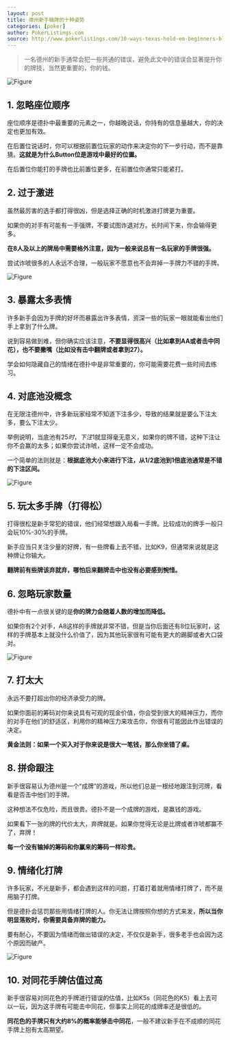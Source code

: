 ```yaml
---
layout: post
title: 德州新手输牌的十种姿势
categories: [poker]
author: PokerListings.com
source: http://www.pokerlistings.com/10-ways-texas-hold-em-beginners-bleed-money-and-how-to-stop-it
---
```


> 一名德州的新手通常会犯一些共通的错误，避免此文中的错误会显著提升你的牌技，当然更重要的，你的钱。

![Figure](http://plb5hiaqr.bkt.clouddn.com/ten-ways-texas-holdem-beginners-bleed-money/1.jpg)

## 1. 忽略座位顺序

座位顺序是德扑中最重要的元素之一，你越晚说话，你持有的信息量越大，你的决定也更加有效。

在后置位说话时，你可以根据前置位玩家的动作来决定你的下一步行动，而不是靠猜。**这就是为什么Button位是游戏中最好的位置。**

在后置位你能打的手牌也比前置位更多，在前置位你通常只能紧打。

## 2. 过于激进

虽然最厉害的选手都打得很凶，但是选择正确的时机激进打牌更为重要。

如果你的对手有可能有一手强牌，不要试图诈退对方。长时间下来，你会输得更多。

**在8人及以上的牌局中需要格外注意，因为一般来说总有一名玩家的手牌很强。**

尝试诈唬很多的人永远不合理，一般玩家不愿意也不会弃掉一手牌力不错的手牌。

![Figure](http://plb5hiaqr.bkt.clouddn.com/ten-ways-texas-holdem-beginners-bleed-money/2.jpg)

## 3. 暴露太多表情

许多新手会因为手牌的好坏而暴露出许多表情，资深一些的玩家一眼就能看出他们手上拿到了什么牌。

说到容易做到难，但你确实应该注意，**不要显得很高兴（比如拿到AA或者击中同花），也不要撇嘴（比如没有击中翻牌或者拿到27）。**

学会如何隐藏自己的情绪在德扑中是非常重要的，你可能需要花费一些时间去练习。

## 4. 对底池没概念

在无限注德州中，许多新玩家经常不知道下注多少，导致的结果就是要么下注太多，要么下注太少。

举例说明，当底池有$25时，下注$1就显得毫无意义，如果你的牌不错，这种下注让你不会赢的太多；如果你尝试诈唬，这样一定不会成功。

一个简单的法则就是：**根据底池大小来进行下注，从1/2底池到1倍底池通常是不错的下注区间。**

![Figure](http://plb5hiaqr.bkt.clouddn.com/ten-ways-texas-holdem-beginners-bleed-money/3.jpg)

## 5. 玩太多手牌（打得松）

打得很松是新手常犯的错误，他们经常想跟入局看一手牌。比较成功的牌手一般只会玩10%-30%的手牌。

新手应当只关注少量的好牌，有一些牌看上去不错，比如K9，但通常来说就是这种牌让你输大。

**翻牌前有些牌该弃就弃，哪怕后来翻牌击中也没有必要感到惋惜。**

## 6. 忽略玩家数量

德扑中有一点很关键的是**你的牌力会随着人数的增加而降低。**

如果你有2个对手，A8这样的手牌就非常不错，但是当你后面还有8位玩家时，这样的手牌基本上就没什么价值了，因为其他玩家很有可能有更大的踢脚或者大口袋对。

![Figure](http://plb5hiaqr.bkt.clouddn.com/ten-ways-texas-holdem-beginners-bleed-money/4.jpg)

## 7. 打太大

永远不要打超出你的经济承受力的牌。

如果你面前的筹码对你来说具有可观的现金价值，你会受到很大的精神压力，而你的对手在他们的舒适区，利用你的精神压力来攻击你，你很有可能因此作出错误的决定。

**黄金法则：如果一个买入对于你来说是很大一笔钱，那么你坐错了桌。**

## 8. 拼命跟注

新手很容易认为德州是一个“成牌”的游戏，所以他们总是一根经地跟注到河牌，看看是否击中他们的手牌。

这种想法不仅危险，而且很贵。德扑不是一个成牌的游戏，是赢钱的游戏。

如果看下一张的牌的代价太大，弃牌就是。如果你觉得无论是比牌或者诈唬都赢不了，弃牌！

**每一个没有输掉的筹码和你赢来的筹码一样珍贵。**

## 9. 情绪化打牌

许多玩家，不光是新手，都会遇到这样的问题，打着打着就用情绪打牌了，而不是用脑子打牌。

但是德扑会惩罚那些用情绪打牌的人。你无法让牌按照你想的方式来发，**所以当你明显落败时，你需要具备弃牌的能力。**

要有耐心，不要因为情绪而做出错误的决定，不仅仅是新手，很多老手也会因为这个原因而破产。

![Figure](http://plb5hiaqr.bkt.clouddn.com/ten-ways-texas-holdem-beginners-bleed-money/5.jpg)

## 10. 对同花手牌估值过高

新手很容易对同花色的手牌进行错误的估值，比如K5s（同花色的K5）看上去可以一玩，因为这手牌有可能击中同花，但事实上同花的成牌率还是很低的。

**同花色的手牌只有大约8%的概率能够击中同花**，一般不建议新手在不成顺的同花手牌上抱有太高期望。